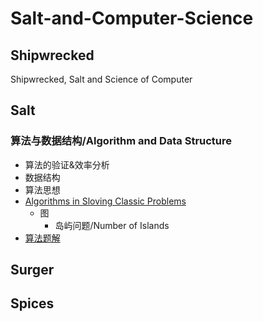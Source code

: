 # Salt-and-Computer-Science

## Shipwrecked

Shipwrecked, Salt and Science of Computer

## Salt

### 算法与数据结构/Algorithm and Data Structure

- 算法的验证&效率分析
- 数据结构
- 算法思想
- [Algorithms in Sloving Classic Problems](Algorithms/Algorithms_in_Solving_Classic_Problems.md)
  - 图
    - 岛屿问题/Number of Islands
- [算法题解](Algorithms/算法题解.md)

## Surger

## Spices
